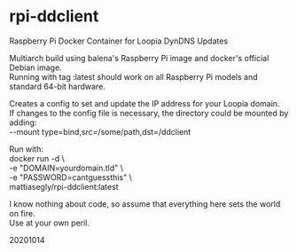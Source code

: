 # rpi-ddclient
Raspberry Pi Docker Container for Loopia DynDNS Updates

Multiarch build using balena's Raspberry Pi image and docker's official Debian image.<BR>
Running with tag :latest should work on all Raspberry Pi models and standard 64-bit hardware. 

Creates a config to set and update the IP address for your Loopia domain.<BR>
If changes to the config file is necessary, the directory could be mounted by adding:<BR>
--mount type=bind,src=/some/path,dst=/ddclient

Run with:<BR>
docker run -d \\\
-e "DOMAIN=yourdomain.tld" \\\
-e "PASSWORD=cantguessthis" \\\
mattiasegly/rpi-ddclient:latest

I know nothing about code, so assume that everything here sets the world on fire.<BR>
Use at your own peril.

20201014
